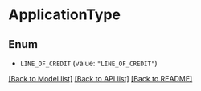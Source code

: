 # ApplicationType

## Enum


* `LINE_OF_CREDIT` (value: `"LINE_OF_CREDIT"`)


[[Back to Model list]](../../README.md#documentation-for-models) [[Back to API list]](../../README.md#documentation-for-api-endpoints) [[Back to README]](../../README.md)



